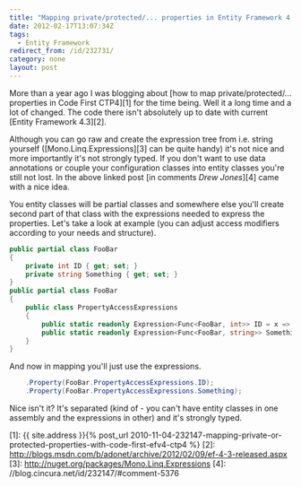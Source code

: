 ```yaml
---
title: "Mapping private/protected/... properties in Entity Framework 4.x Code First"
date: 2012-02-17T13:07:34Z
tags:
  - Entity Framework
redirect_from: /id/232731/
category: none
layout: post
---
```

More than a year ago I was blogging about [how to map private/protected/... properties in Code First CTP4][1] for the time being. Well it a long time and a lot of changed. The code there isn't absolutely up to date with current [Entity Framework 4.3][2].

Although you can go raw and create the expression tree from i.e. string yourself ([Mono.Linq.Expressions][3] can be quite handy) it's not nice and more importantly it's not strongly typed. If you don't want to use data annotations or couple your configuration classes into entity classes you're still not lost. In the above linked post [in comments _Drew Jones_][4] came with a nice idea.

You entity classes will be partial classes and somewhere else you'll create second part of that class with the expressions needed to express the properties. Let's take a look at example (you can adjust access modifiers according to your needs and structure).

```csharp
public partial class FooBar
{
	private int ID { get; set; }
	private string Something { get; set; }
}
public partial class FooBar
{
	public class PropertyAccessExpressions
	{
		public static readonly Expression<Func<FooBar, int>> ID = x => x.ID;
		public static readonly Expression<Func<FooBar, string>> Something = x => x.Something;
	}
}
```

And now in mapping you'll just use the expressions.

```csharp
	.Property(FooBar.PropertyAccessExpressions.ID);
	.Property(FooBar.PropertyAccessExpressions.Something);
```

Nice isn't it? It's separated (kind of - you can't have entity classes in one assembly and the expressions in other) and it's strongly typed.

[1]: {{ site.address }}{% post_url 2010-11-04-232147-mapping-private-or-protected-properties-with-code-first-efv4-ctp4 %}
[2]: http://blogs.msdn.com/b/adonet/archive/2012/02/09/ef-4-3-released.aspx
[3]: http://nuget.org/packages/Mono.Linq.Expressions
[4]: //blog.cincura.net/id/232147/#comment-5376
